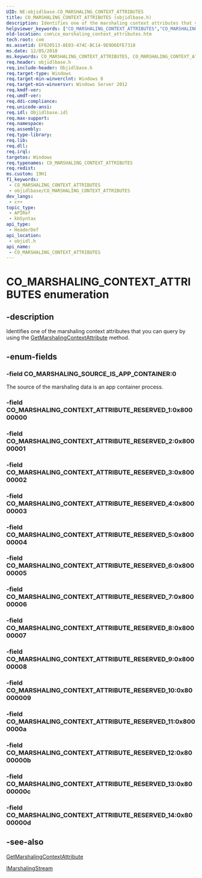 ```yaml
---
UID: NE:objidlbase.CO_MARSHALING_CONTEXT_ATTRIBUTES
title: CO_MARSHALING_CONTEXT_ATTRIBUTES (objidlbase.h)
description: Identifies one of the marshaling context attributes that you can query by using the GetMarshalingContextAttribute method.
helpviewer_keywords: ["CO_MARSHALING_CONTEXT_ATTRIBUTES","CO_MARSHALING_CONTEXT_ATTRIBUTES enumeration [COM]","CO_MARSHALING_SOURCE_IS_APP_CONTAINER","com.co_marshaling_context_attributes","objidl/CO_MARSHALING_CONTEXT_ATTRIBUTES","objidl/CO_MARSHALING_SOURCE_IS_APP_CONTAINER"]
old-location: com\co_marshaling_context_attributes.htm
tech.root: com
ms.assetid: EF020513-8E03-474C-BC14-9E9D6EFE7318
ms.date: 12/05/2018
ms.keywords: CO_MARSHALING_CONTEXT_ATTRIBUTES, CO_MARSHALING_CONTEXT_ATTRIBUTES enumeration [COM], CO_MARSHALING_SOURCE_IS_APP_CONTAINER, com.co_marshaling_context_attributes, objidl/CO_MARSHALING_CONTEXT_ATTRIBUTES, objidl/CO_MARSHALING_SOURCE_IS_APP_CONTAINER
req.header: objidlbase.h
req.include-header: Objidlbase.h
req.target-type: Windows
req.target-min-winverclnt: Windows 8
req.target-min-winversvr: Windows Server 2012
req.kmdf-ver: 
req.umdf-ver: 
req.ddi-compliance: 
req.unicode-ansi: 
req.idl: Objidlbase.idl
req.max-support: 
req.namespace: 
req.assembly: 
req.type-library: 
req.lib: 
req.dll: 
req.irql: 
targetos: Windows
req.typenames: CO_MARSHALING_CONTEXT_ATTRIBUTES
req.redist: 
ms.custom: 19H1
f1_keywords:
 - CO_MARSHALING_CONTEXT_ATTRIBUTES
 - objidlbase/CO_MARSHALING_CONTEXT_ATTRIBUTES
dev_langs:
 - c++
topic_type:
 - APIRef
 - kbSyntax
api_type:
 - HeaderDef
api_location:
 - objidl.h
api_name:
 - CO_MARSHALING_CONTEXT_ATTRIBUTES
---
```


# CO_MARSHALING_CONTEXT_ATTRIBUTES enumeration


## -description

Identifies one of the marshaling context attributes that you can query by using the <a href="/windows/desktop/api/objidl/nf-objidl-imarshalingstream-getmarshalingcontextattribute">GetMarshalingContextAttribute</a> method.

## -enum-fields

### -field CO_MARSHALING_SOURCE_IS_APP_CONTAINER:0

The source of the marshaling data is an app container process.

### -field CO_MARSHALING_CONTEXT_ATTRIBUTE_RESERVED_1:0x80000000

### -field CO_MARSHALING_CONTEXT_ATTRIBUTE_RESERVED_2:0x80000001

### -field CO_MARSHALING_CONTEXT_ATTRIBUTE_RESERVED_3:0x80000002

### -field CO_MARSHALING_CONTEXT_ATTRIBUTE_RESERVED_4:0x80000003

### -field CO_MARSHALING_CONTEXT_ATTRIBUTE_RESERVED_5:0x80000004

### -field CO_MARSHALING_CONTEXT_ATTRIBUTE_RESERVED_6:0x80000005

### -field CO_MARSHALING_CONTEXT_ATTRIBUTE_RESERVED_7:0x80000006

### -field CO_MARSHALING_CONTEXT_ATTRIBUTE_RESERVED_8:0x80000007

### -field CO_MARSHALING_CONTEXT_ATTRIBUTE_RESERVED_9:0x80000008

### -field CO_MARSHALING_CONTEXT_ATTRIBUTE_RESERVED_10:0x80000009

### -field CO_MARSHALING_CONTEXT_ATTRIBUTE_RESERVED_11:0x8000000a

### -field CO_MARSHALING_CONTEXT_ATTRIBUTE_RESERVED_12:0x8000000b

### -field CO_MARSHALING_CONTEXT_ATTRIBUTE_RESERVED_13:0x8000000c

### -field CO_MARSHALING_CONTEXT_ATTRIBUTE_RESERVED_14:0x8000000d

## -see-also

<a href="/windows/desktop/api/objidl/nf-objidl-imarshalingstream-getmarshalingcontextattribute">GetMarshalingContextAttribute</a>



<a href="/windows/desktop/api/objidl/nn-objidl-imarshalingstream">IMarshalingStream</a>

